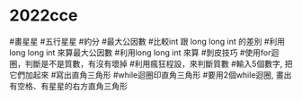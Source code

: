 # 2022cce
#畫星星
#五行星星
#約分
#最大公因數
#比較int 跟 long long int 的差別
#利用long long int 來算最大公因數
#利用long long int 來算
#剝皮技巧
#使用for迴圈，判斷是不是質數，有沒有壞掉
#利用瘋狂程設，來判斷質數
#輸入5個數字, 把它們加起來
#寫出直角三角形
#while迴圈印直角三角形
#要用2個while迴圈, 畫出有空格、有星星的右方直角三角形

